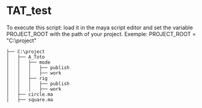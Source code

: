 # TAT_test

To execute this script: load it in the maya script editor and set the variable PROJECT_ROOT with the path of your project.
Exemple: PROJECT_ROOT = "C:\project"

```
├── C:\project
│   ├── A_Toto
│   │   ├── mode
│   │   │   ├── publish
│   │   │   ├── work
│   │   ├── rig
│   │   │   ├── publish
│   │   │   ├── work
│   ├── circle.ma
│   ├── square.ma
```
